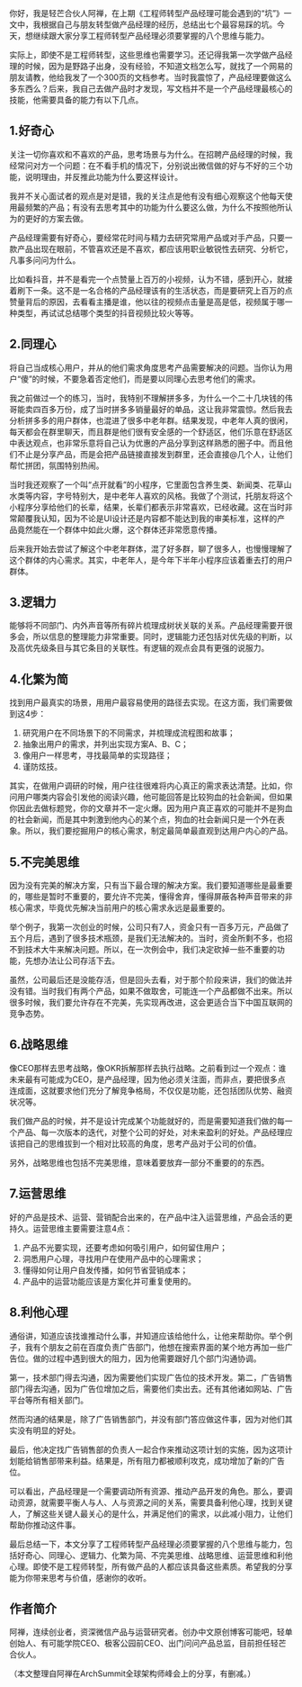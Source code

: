 你好，我是轻芒合伙人阿禅，在上期《工程师转型产品经理可能会遇到的“坑”》一文中，我根据自己与朋友转型做产品经理的经历，总结出七个最容易踩的坑。今天，想继续跟大家分享工程师转型产品经理必须要掌握的八个思维与能力。

实际上，即使不是工程师转型，这些思维也需要学习。还记得我第一次学做产品经理的时候，因为是野路子出身，没有经验，不知道文档怎么写，就找了一个网易的朋友请教，他给我发了一个300页的文档参考。当时我震惊了，产品经理要做这么多东西么？后来，我自己去做产品时才发现，写文档并不是一个产品经理最核心的技能，他需要具备的能力有以下几点。

## 1.好奇心

关注一切你喜欢和不喜欢的产品，思考场景与为什么。在招聘产品经理的时候，我经常问对方一个问题：在不看手机的情况下，分别说出微信做的好与不好的三个功能，说明理由，并反推此功能为什么要这样设计。

我并不关心面试者的观点是对是错，我的关注点是他有没有细心观察这个他每天使用最频繁的产品；有没有去思考其中的功能为什么要这么做，为什么不按照他所认为的更好的方案去做。

产品经理需要有好奇心，要经常花时间与精力去研究常用产品或对手产品，只要一款产品出现在眼前，不管喜欢还是不喜欢，都应该用职业敏锐性去研究、分析它，凡事多问问为什么。

比如看抖音，并不是看完一个点赞量上百万的小视频，认为不错，感到开心，就接着刷下一条。这不是一名合格的产品经理该有的生活状态，而是要研究上百万的点赞量背后的原因，去看看主播是谁，他以往的视频点击量是高是低，视频属于哪一种类型，再试试总结哪个类型的抖音视频比较火等等。

## 2.同理心

将自己当成核心用户，并从的他们需求角度思考产品需要解决的问题。当你认为用户“傻”的时候，不要急着否定他们，而是要以同理心去思考他们的需求。

我之前做过一个的练习，当时，我特别不理解拼多多，为什么一个二十几块钱的伟哥能卖四百多万份，成了当时拼多多销量最好的单品，这让我非常震惊。然后我去分析拼多多的用户群体，也混进了很多中老年群。结果发现，中老年人真的很闲，每天都会在群里聊天，而且群是他们很有安全感的一个舒适区，他们乐意在舒适区中表达观点，也非常乐意将自己认为优惠的产品分享到这样熟悉的圈子中。而且他们不止是分享产品，而是会把产品链接直接发到群里，还会直接@几个人，让他们帮忙拼团，氛围特别热闹。

当时我还观察了一个叫“点开就看”的小程序，它里面包含养生类、新闻类、花草山水类等内容，字号特别大，是中老年人喜欢的风格。我做了个测试，托朋友将这个小程序分享给他们的长辈，结果，长辈们都表示非常喜欢，已经收藏。这在当时非常颠覆我认知，因为不论是UI设计还是内容都不能达到我的审美标准，这样的产品竟然能在一个群体中如此火爆，这个群体还非常愿意传播。

后来我开始去尝试了解这个中老年群体，混了好多群，聊了很多人，也慢慢理解了这个群体的内心需求。其实，中老年人，是今年下半年小程序应该着重去打的用户群体。

## 3.逻辑力

能够将不同部门、内外声音等所有碎片梳理成树状关联的关系。产品经理需要开很多会，所以信息的整理能力非常重要。同时，逻辑能力还包括对优先级的判断，以及高优先级条目与其它条目的关联性。有逻辑的观点会具有更强的说服力。

## 4.化繁为简

找到用户最真实的场景，用用户最容易使用的路径去实现。在这方面，我们需要做到这4步：

1. 研究用户在不同场景下的不同需求，并梳理成流程图和故事；
2. 抽象出用户的需求，并列出实现方案A、B、C；
3. 像用户一样思考，寻找最简单的实现路径；
4. 谨防炫技。

其实，在做用户调研的时候，用户往往很难将内心真正的需求表达清楚。比如，你问用户哪类内容会引发他的阅读兴趣，他可能回答是比较狗血的社会新闻，但如果你因此去做标题党，你的文章并不一定火爆。因为用户真正喜欢的可能并不是狗血的社会新闻，而是其中刺激到他内心的某个点，狗血的社会新闻只是一个外在表象。所以，我们要挖掘用户的核心需求，制定最简单最直观到达用户内心的产品。

## 5.不完美思维

因为没有完美的解决方案，只有当下最合理的解决方案。我们要知道哪些是最重要的，哪些是暂时不重要的，要允许不完美，懂得舍弃，懂得屏蔽各种声音带来的非核心需求，毕竟优先解决当前用户的核心需求永远是最重要的。

举个例子，我第一次创业的时候，公司只有7人，资金只有一百多万元，产品做了五个月后，遇到了很多技术瓶颈，是我们无法解决的。当时，资金所剩不多，也招不到技术大牛来解决问题。所以，在一次例会中，我们决定砍掉一些不重要的功能，先想办法让公司存活下去。

虽然，公司最后还是没能存活，但是回头去看，对于那个阶段来讲，我们的做法并没有错。当时我们有两个产品，如果不做取舍，可能连一个产品都做不出来。所以很多时候，我们要允许存在不完美，先实现再改进，这会更适合当下中国互联网的竞争态势。

## 6.战略思维

像CEO那样去思考战略，像OKR拆解那样去执行战略。之前看到过一个观点：谁未来最有可能成为CEO，是产品经理，因为他必须关注面，而非点，要把很多点连成面，这就要求他们充分了解竞争格局，不仅仅是功能，还包括团队优势、融资状况等。

我们做产品的时候，并不是设计完成某个功能就好的，而是需要知道我们做的每一个产品、每一次版本的迭代，对整个公司的好处，对未来盈利的好处。产品经理应该把自己的思维拔到一个相对比较高的角度，思考产品对于公司的价值。

另外，战略思维也包括不完美思维，意味着要放弃一部分不重要的的东西。

## 7.运营思维

好的产品是技术、运营、营销配合出来的，在产品中注入运营思维，产品会活的更持久。运营思维主要需要注意4点：

1. 产品不光要实现，还要考虑如何吸引用户，如何留住用户；
2. 洞悉用户心理，寻找用户在使用产品中的心理需求；
3. 懂得如何让用户自发传播，如何节省营销成本；
4. 产品中的运营功能应该是方案化并可重复使用的。

## 8.利他心理

通俗讲，知道应该找谁推动什么事，并知道应该给他什么，让他来帮助你。举个例子，我有个朋友之前在百度负责广告部门，他想在搜索界面的某个地方再加一些广告位。做的过程中遇到很大的阻力，因为他需要跟好几个部门沟通协调。

第一，技术部门得去沟通，因为需要他们实现广告位的技术开发。第二，广告销售部门得去沟通，因为广告位增加之后，需要他们卖出去。还有其他诸如网站、广告平台等所有相关部门。

然而沟通的结果是，除了广告销售部门，并没有部门答应做这件事，因为对他们其实没有明显的好处。

最后，他决定找广告销售部的负责人一起合作来推动这项计划的实施，因为这项计划能给销售部带来利益。结果是，所有阻力都被顺利攻克，成功增加了新的广告位。

可以看出，产品经理是一个需要调动所有资源、推动产品开发的角色。那么，要调动资源，就需要平衡人与人、人与资源之间的关系，需要具备利他心理，找到关键人，了解这些关键人最关心的是什么，并满足他们的需求，以此减小阻力，让他们帮助你推动这件事。

最后总结一下，本文分享了工程师转型产品经理必须要掌握的八个思维与能力，包括好奇心、同理心、逻辑力、化繁为简、不完美思维、战略思维、运营思维和利他心理。即使不是工程师转型，所有做产品的人都应该具备这些素质。希望我的分享能为你带来思考与价值，感谢你的收听。

## 作者简介

阿禅，连续创业者，资深微信产品与运营研究者。创办中文原创博客可能吧，轻单创始人、有可能学院CEO、极客公园前CEO、出门问问产品总监，目前担任轻芒合伙人。

（本文整理自阿禅在ArchSummit全球架构师峰会上的分享，有删减。）